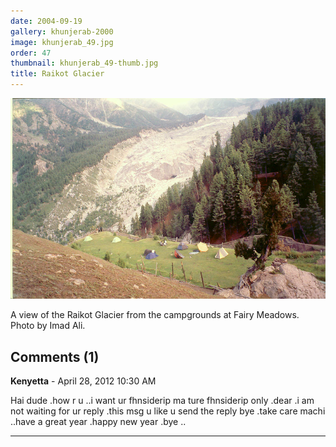 ```yaml
---
date: 2004-09-19
gallery: khunjerab-2000
image: khunjerab_49.jpg
order: 47
thumbnail: khunjerab_49-thumb.jpg
title: Raikot Glacier
---
```


![Raikot Glacier](./khunjerab_49.jpg)

A view of the Raikot Glacier from the campgrounds at Fairy Meadows. Photo by Imad Ali.

<div id="comments">

## Comments (1)

**Kenyetta** - April 28, 2012 10:30 AM

Hai dude .how r u ..i want ur fhnsiderip ma ture fhnsiderip only .dear .i am not waiting for ur reply .this msg u like u send the reply bye .take care machi ..have a great year .happy new year .bye ..

---

</div>